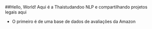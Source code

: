##Hello, World!
Aqui é a Thaistudandoo NLP e compartilhando projetos legais aqui

* O primeiro é de uma base de dados de avaliações da Amazon
